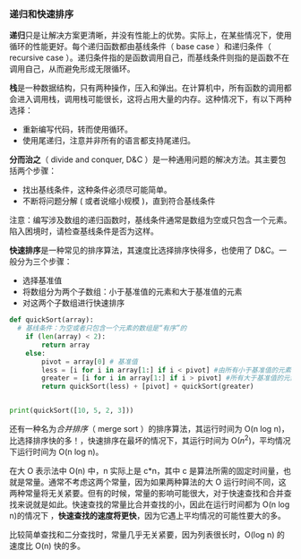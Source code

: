 ### 递归和快速排序

**递归**只是让解决方案更清晰，并没有性能上的优势。实际上，在某些情况下，使用循环的性能更好。每个递归函数都由基线条件（ base case ）和递归条件（ recursive case ）。递归条件指的是函数调用自己，而基线条件则指的是函数不在调用自己，从而避免形成无限循环。

**栈**是一种数据结构，只有两种操作，压入和弹出。在计算机中，所有函数的调用都会进入调用栈，调用栈可能很长，这将占用大量的内存。这种情况下，有以下两种选择：

- 重新编写代码，转而使用循环。
- 使用尾递归，注意并非所有的语言都支持尾递归。

**分而治之**（ divide and conquer, D&C ）是一种通用问题的解决方法。其主要包括两个步骤：

- 找出基线条件，这种条件必须尽可能简单。
- 不断将问题分解 ( 或者说缩小规模 )，直到符合基线条件

注意：编写涉及数组的递归函数时，基线条件通常是数组为空或只包含一个元素。陷入困境时，请检查基线条件是否为这样。

**快速排序**是一种常见的排序算法，其速度比选择排序快得多，也使用了 D&C。一般分为三个步骤：

- 选择基准值
- 将数组分为两个子数组：小于基准值的元素和大于基准值的元素
- 对这两个子数组进行快速排序

```python
def quickSort(array):
  # 基线条件：为空或者只包含一个元素的数组是“有序”的
    if (len(array) < 2):
        return array 
    else:
        pivot = array[0] # 基准值
        less = [i for i in array[1:] if i < pivot] #由所有小于基准值的元素
        greater = [i for i in array[1:] if i > pivot] #所有大于基准值的元素
        return quickSort(less) + [pivot] + quickSort(greater)


print(quickSort([10, 5, 2, 3]))
```

还有一种名为*合并排序*（ merge sort ）的排序算法，其运行时间为 O(n log n)，比选择排序快的多！，快速排序在最坏的情况下，其运行时间为 O($n^2$)，平均情况下运行时间为 O(n log n)。

在大 O 表示法中 O(n) 中，n 实际上是 c*n，其中 c 是算法所需的固定时间量，也就是常量。通常不考虑这两个常量，因为如果两种算法的大 O 运行时间不同，这两种常量将无关紧要。但有的时候，常量的影响可能很大，对于快速查找和合并查找来说就是如此。快速查找的常量比合并查找的小，因此在运行时间都为 O(n log n)的情况下 ，**快速查找的速度将更快**，因为它遇上平均情况的可能性要大的多。

比较简单查找和二分查找时，常量几乎无关紧要，因为列表很长时，O(log n) 的速度比 O(n) 快的多。